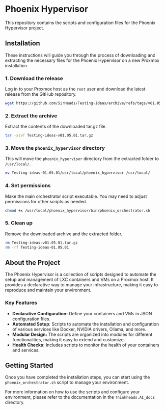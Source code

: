 # Phoenix Hypervisor

This repository contains the scripts and configuration files for the Phoenix Hypervisor project.

## Installation

These instructions will guide you through the process of downloading and extracting the necessary files for the Phoenix Hypervisor on a new Proxmox installation.

### 1. Download the release

Log in to your Proxmox host as the `root` user and download the latest release from the GitHub repository.

```bash
wget https://github.com/SirHeads/Testing-ideas/archive/refs/tags/v01.05.01.tar.gz -O Testing-ideas-v01.05.01.tar.gz
```

### 2. Extract the archive

Extract the contents of the downloaded tar.gz file.

```bash
tar -xzvf Testing-ideas-v01.05.01.tar.gz
```

### 3. Move the `phoenix_hypervisor` directory

This will move the `phoenix_hypervisor` directory from the extracted folder to `/usr/local/`.

```bash
mv Testing-ideas-01.05.01/usr/local/phoenix_hypervisor /usr/local/
```

### 4. Set permissions

Make the main orchestrator script executable. You may need to adjust permissions for other scripts as needed.

```bash
chmod +x /usr/local/phoenix_hypervisor/bin/phoenix_orchestrator.sh
```

### 5. Clean up

Remove the downloaded archive and the extracted folder.

```bash
rm Testing-ideas-v01.05.01.tar.gz
rm -rf Testing-ideas-01.05.01
```

## About the Project

The Phoenix Hypervisor is a collection of scripts designed to automate the setup and management of LXC containers and VMs on a Proxmox host. It provides a declarative way to manage your infrastructure, making it easy to reproduce and maintain your environment.

### Key Features

*   **Declarative Configuration:** Define your containers and VMs in JSON configuration files.
*   **Automated Setup:** Scripts to automate the installation and configuration of various services like Docker, NVIDIA drivers, Ollama, and more.
*   **Modular Design:** The scripts are organized into modules for different functionalities, making it easy to extend and customize.
*   **Health Checks:** Includes scripts to monitor the health of your containers and services.

## Getting Started

Once you have completed the installation steps, you can start using the `phoenix_orchestrator.sh` script to manage your environment.

For more information on how to use the scripts and configure your environment, please refer to the documentation in the `Thinkheads.AI_docs` directory.